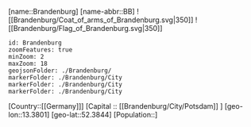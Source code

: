 ﻿---
location: [52.3844,13.3801]
type: State
SpocWebEntityId: 29314
isDeleted: false
Confidential: public
tags:
- geo/State

---
[name::Brandenburg]
[name-abbr::BB]
![[Brandenburg/Coat_of_arms_of_Brandenburg.svg|350]]
![[Brandenburg/Flag_of_Brandenburg.svg|350]]

```leaflet
id: Brandenburg
zoomFeatures: true 
minZoom: 2 
maxZoom: 18
geojsonFolder: ./Brandenburg/
markerFolder: ./Brandenburg/City
markerFolder: ./Brandenburg/City
markerFolder: ./Brandenburg/City
```

[Country::[[Germany]]]
[Capital :: [[Brandenburg/City/Potsdam]] ]
[geo-lon::13.3801]
[geo-lat::52.3844]
[Population::]

